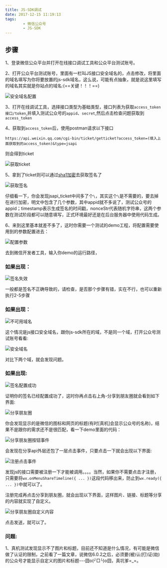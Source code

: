```yaml
---
title: JS-SDK调试
date: 2017-12-15 11:19:13
tags: 
		- 微信公众号
		- JS-SDK
---
```


## 步骤

1、登录微信公众平台并打开在线接口调试工具和公众平台测试账号。

2、打开公众平台测试账号，里面有一栏叫JS接口安全域名的，点击修改，将里面的域名填写为你将要放置的js-sdk域名，这么说，可能有点抽象，就是说这里填写的域名其实就是你站点的域名:(==关键！！！==)

![安全域名配置](JS-SDK调试/006tNc79gy1fmh8bf2s7xj30no05n0tc.jpg)

<!-- more -->

3、打开在线调试工具，选择接口类型为基础类型，接口列表为获取`access_token接口/token`,并填入测试公众号的`appid`、`secret`,然后点击检查问题获取到`access_token`

4、获取到`access_token`后，使用postman请求以下接口

```
https://api.weixin.qq.com/cgi-bin/ticket/getticket?access_token=(填入上面获取到的access_token)&type=jsapi
```

则会得到ticket

![获取ticket](JS-SDK调试/006tNc79gy1fmh74u20x1j30mc0d0ta7.jpg)

5、拿到了ticket则可以通过[sha1加密](http://tool.oschina.net/encrypt?type=2)去获取签名了

![获取签名](JS-SDK调试/006tNc79gy1fmh7uh8mm9j30om06j0tv.jpg)

仔细看一下，你会发现jsapi_ticket中间多了个`\`，其实这个`\`是不需要的，要去掉在进行加密，明文中包含了几个参数，其中appid就不多说了，测试公众号的appid；timestamp表示生成签名的时间戳，nonceStr代表随机字符串，这两个参数在测试阶段都可以随意填写，正式环境最好还是在后台服务器中使用代码生成。

6、来到这里基本就差不多了，这时你需要一个测试的demo工程，将配置需要使用到的参数配置进去：

![配置参数](JS-SDK调试/006tNc79gy1fmh85m5c65j30fl08b3zq.jpg)

去到微信开发者工具，输入你demo的运行路径，

### 如果出现：

![签名失效](JS-SDK调试/006tNc79gy1fmh897qpvlj30gl05kgm4.jpg)

一般都是签名不正确导致的，请检查，是否那个步骤有错，实在不行，也可以重新执行2-5步骤

### 如果出现：

![不可用域名](JS-SDK调试/006tNc79gy1fmh8fxwq80j30fs05umxn.jpg)

这个情况是js接口安全域名，跟你js-sdk所在的域，不是同一个域，打开公众号测试账号看看:

![安全域名](JS-SDK调试/006tNc79gy1fmh8jmhfvaj308j04hmxe.jpg)

对比下两个域，就会发现问题。

### 如果出现:

![签名配置成功](JS-SDK调试/006tNc79gy1fmh8nw6o5mj30ew06egm6.jpg)

证明你的签名已经配置成功了，这时你再点击右上角-分享到朋友圈就会看到如下界面:

![分享朋友圈](JS-SDK调试/006tNc79gy1fmh8zu9yg9j30jn0exmyu.jpg)

你会发现显示的是微信的图标和网页的标题(有时[真机]会显示公众号的名称)，结果不是跟你的需求还不是很匹配，看一下demo里面的代码：

![分享朋友圈按钮事件](JS-SDK调试/006tNc79gy1fmh939yvabj30ig098mym.jpg)

会发现在分享api外层还包了一层点击事件，只要点击一下就会出现以下界面:

![注册点击事件](JS-SDK调试/006tNc79gy1fmh956nqg0j30fm06waaq.jpg)

发现js的接口需要被注册一下才能被调用。。。。当然，如果你不需要点击才注册，只需要将`wx.onMenuShareTimeline({ ... })`这段代码移出来，防止到`wx.ready({ ... })`中就可以了。

注册完成再点击分享到朋友圈，就会出现以下界面，这样图片、链接、标题等分享的内容就实现了自定义。

![分享朋友圈自定义内容](JS-SDK调试/006tNc79gy1fmh8yf7ufdj30kp0fhq4s.jpg)

点击发送，就可以了。

### 问题:
1、真机测试发现显示不了图片和标题，目前还不知道是什么情况，有可能是微信做了认证的限制，之前看了一篇文章，说微信6.0.2之后，必须要(被)认(打)证(劫)的公众号才能显示自定义的图片和标题---囧o(╯□╰)o囧，真坑爹=_=。

